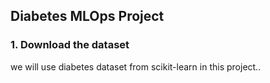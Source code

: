 ## Diabetes MLOps Project

### 1. Download the dataset
we will use diabetes dataset from scikit-learn in this project..
